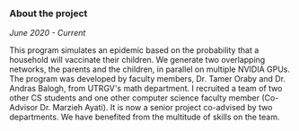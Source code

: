 ### **About the project**
_June 2020 - Current_

This program simulates an epidemic based on the probability that a household will vaccinate their children. We generate two overlapping networks, the parents and the children, in parallel on multiple NVIDIA GPUs. The program was developed by faculty members, Dr. Tamer Oraby and Dr. Andras Balogh, from UTRGV's math department. I recruited a team of two other CS students and one other computer science faculty member (Co-Advisor Dr. Marzieh Ayati). It is now a senior project co-advised by two departments. We have benefited from the multitude of skills on the team.
